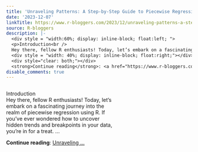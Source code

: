 ```yaml
---
title: 'Unraveling Patterns: A Step-by-Step Guide to Piecewise Regression in R'
date: '2023-12-07'
linkTitle: https://www.r-bloggers.com/2023/12/unraveling-patterns-a-step-by-step-guide-to-piecewise-regression-in-r/
source: R-bloggers
description: |-
  <div style = "width:60%; display: inline-block; float:left; ">
  <p>Introduction<br />
  Hey there, fellow R enthusiasts! Today, let’s embark on a fascinating journey into the realm of piecewise regression using R. If you’ve ever wondered how to uncover hidden trends and breakpoints in your data, you’re in for a treat. ...</p></div>
  <div style = "width: 40%; display: inline-block; float:right;"></div>
  <div style="clear: both;"></div>
  <strong>Continue reading</strong>: <a href="https://www.r-bloggers.com/2023/12/unraveling-patterns-a-step-by-step-guide-to-piecewise-regression-in-r/">Unraveling ...
disable_comments: true
---
```

<div style = "width:60%; display: inline-block; float:left; ">
<p>Introduction<br />
Hey there, fellow R enthusiasts! Today, let’s embark on a fascinating journey into the realm of piecewise regression using R. If you’ve ever wondered how to uncover hidden trends and breakpoints in your data, you’re in for a treat. ...</p></div>
<div style = "width: 40%; display: inline-block; float:right;"></div>
<div style="clear: both;"></div>
<strong>Continue reading</strong>: <a href="https://www.r-bloggers.com/2023/12/unraveling-patterns-a-step-by-step-guide-to-piecewise-regression-in-r/">Unraveling ...